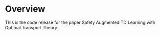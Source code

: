 # Overview
This is the code release for the paper Safety Augmented TD Learning with Optimal Transport Theory.  
